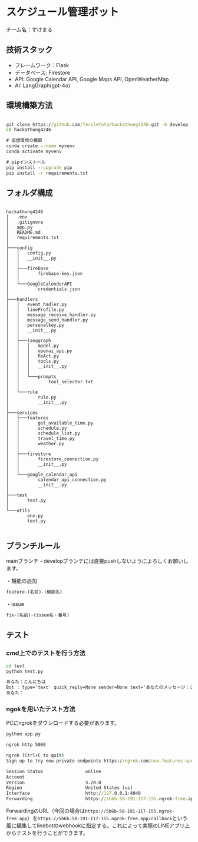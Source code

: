 # スケジュール管理ボット

チーム名：すけまる

## 技術スタック

- フレームワーク：Flask
- データベース: Firestore
- API: Google Calendar API, Google Maps API, OpenWeatherMap
- AI: LangGraph(gpt-4o)


## 環境構築方法

``` cmd

git clone https://github.com/TerileYuta/hackathong4246.git -b develop
cd hackathong4246

# 仮想環境の構築
conda create --name myvenv
conda activate myvenv

# pipインストール
pip install --upgrade pip 
pip install -r requirements.txt

```

## フォルダ構成

```

hackathong4246
│   .env
│   .gitignore
│   app.py
│   README.md
│   requirements.txt
│
├───config
│   │   config.py
│   │   __init__.py
│   │
│   ├───firebase
│   │       firebase-key.json
│   │
│   └───GoogleCalenderAPI
│           credentials.json
│
├───handlers
│   │   event_hadler.py
│   │   lineProfile.py
│   │   message_receive_handler.py
│   │   message_send_handler.py
│   │   personalkey.py
│   │   __init__.py
│   │
│   ├───langgraph
│   │   │   model.py
│   │   │   openai_api.py
│   │   │   ReAct.py
│   │   │   tools.py
│   │   │   __init__.py
│   │   │
│   │   └───prompts
│   │           tool_selector.txt
│   │
│   └───rule
│           rule.py
│           __init__.py
│
├───services
│   ├───features
│   │       get_available_time.py
│   │       schedule.py
│   │       schedule_list.py
│   │       travel_time.py
│   │       weather.py
│   │
│   ├───firestore
│   │       firestore_connection.py
│   │       __init__.py
│   │
│   └───google_calendar_api
│           calendar_api_connection.py
│           __init__.py
│
├───test
│       test.py
│
└───utils
        env.py
        text.py


```

## ブランチルール

mainブランチ・developブランチには直接pushしないようによろしくお願いします。

・機能の追加

```cmd
feature-(名前)-(機能名)
```

・issue

```cmd
fix-(名前)-(issue名・番号)
```

## テスト

### cmd上でのテストを行う方法

```cmd
cd test
python test.py

あなた：こんにちは
Bot : type='text' quick_reply=None sender=None text='あなたのメッセージ：こんにちは' emojis=None quote_token=None
あなた：
```

### ngokを用いたテスト方法
PCにngrokをダウンロードする必要があります。

```cmd
python app.py
```

```cmd
ngrok http 5000

ngrok (Ctrl+C to quit)
Sign up to try new private endpoints https://ngrok.com/new-features-update?ref=private

Session Status                online
Account                       
Version                       3.20.0
Region                        United States (us)
Interface                     http://127.0.0.1:4040
Forwarding                    https://5b6b-58-191-117-155.ngrok-free.app -> http://localhost:5000   
```

ForwardingのURL（今回の場合は```https://5b6b-58-191-117-155.ngrok-free.app```）を```https://5b6b-58-191-117-155.ngrok-free.app/callback```という風に編集してlinebotのwebhookに指定する。これによって実際のLINEアプリ上からテストを行うことができます。
